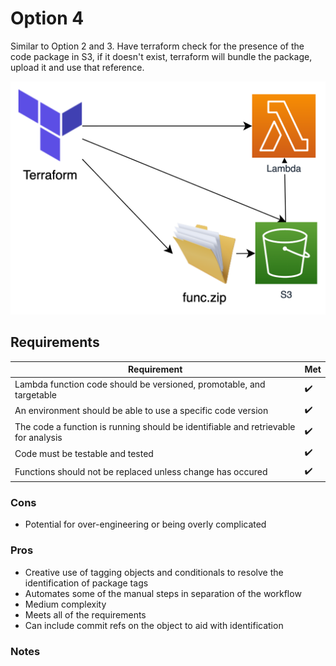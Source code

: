 # Option 4
Similar to Option 2 and 3. Have terraform check for the presence of the code package in S3, if it doesn't exist, terraform will bundle the package, upload it and use that reference.

![diagram](diagram.png)


## Requirements
| Requirement | Met |
| ------------|-----|
| Lambda function code should be versioned, promotable, and targetable  | :heavy_check_mark: |
| An environment should be able to use a specific code version | :heavy_check_mark: |
| The code a function is running should be identifiable and retrievable for analysis | :heavy_check_mark: |
| Code must be testable and tested | :heavy_check_mark: |
| Functions should not be replaced unless change has occured | :heavy_check_mark: |


### Cons
 - Potential for over-engineering or being overly complicated


### Pros
 - Creative use of tagging objects and conditionals to resolve the identification of package tags
 - Automates some of the manual steps in separation of the workflow
 - Medium complexity
 - Meets all of the requirements
 - Can include commit refs on the object to aid with identification

### Notes
